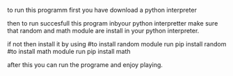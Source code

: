 to run this programm first you have download a python interpreter

then to run succesfull this program inbyour python interpretter make sure
that random and math module are install in your python 
interpreter.

if not then install it by using
#to install random module run
   pip install random
#to install math module run
   pip install math

after this you can run the programe and enjoy playing.

